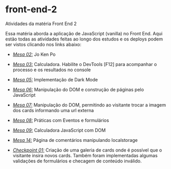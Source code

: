 # front-end-2

Atividades da matéria Front End 2

Essa matéria aborda a aplicação de JavaScript (vanilla) no Front End. Aqui estão todas as atividades feitas ao longo dos estudos e os deploys podem ser vistos clicando nos links abaixo:

- _[Mesa 02:](https://taupe-sawine-0f4ca6.netlify.app)_ Jo Ken Po

- _[Mesa 03:](https://verdant-macaron-306d2d.netlify.app)_ Calculadora. Habilite o DevTools [F12] para acompanhar o processo e os resultados no console

- _[Mesa 05:](https://stunning-gumdrop-a90fd2.netlify.app/)_ Implementação de Dark Mode

- _[Mesa 06:](https://beamish-ganache-9c1e6a.netlify.app)_ Manipulação do DOM e construção de páginas pelo JavaScript

- _[Mesa 07:](https://dainty-belekoy-fd51fd.netlify.app)_ Manipulação do DOM, permitindo ao visitante trocar a imagem dos cards informando uma url externa

- _[Mesa 08:](https://voluble-kashata-426b95.netlify.app)_ Práticas com Eventos e formulários

- _[Mesa 09:](https://delicate-gumption-3e177c.netlify.app/)_ Calculadora JavaScript com DOM

- _[Mesa 14:](https://vermillion-jalebi-9c1320.netlify.app/)_ Página de comentários manipulando localstorage

- _[Checkpoint 01:](https://grand-chimera-cd9e9d.netlify.app)_ Criação de uma galeria de cards onde é possível que o visitante insira novos cards. Também foram implementadas algumas validações de formulários e checagem de conteúdo inválido.
